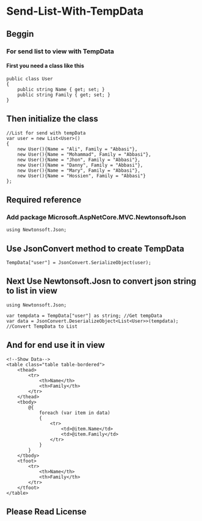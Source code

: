 # Send-List-With-TempData

## Beggin

### For send list to view with TempData

#### First you need a class like this

```
public class User
{
    public string Name { get; set; }
    public string Family { get; set; }
}
```
## Then initialize the class
```
//List for send with tempData
var user = new List<User>()
{
    new User(){Name = "Ali", Family = "Abbasi"},
    new User(){Name = "Mohammad", Family = "Abbasi"},
    new User(){Name = "Jhon", Family = "Abbasi"},
    new User(){Name = "Danny", Family = "Abbasi"},
    new User(){Name = "Mary", Family = "Abbasi"},
    new User(){Name = "Hossien", Family = "Abbasi"}
};
```
## Required reference
### Add package Microsoft.AspNetCore.MVC.NewtonsoftJson
```
using Newtonsoft.Json;
```

## Use JsonConvert method to create TempData
```
TempData["user"] = JsonConvert.SerializeObject(user);
```

## Next Use Newtonsoft.Josn to convert json string to list in view

```
using Newtonsoft.Json;

var tempdata = TempData["user"] as string; //Get tempData
var data = JsonConvert.DeserializeObject<List<User>>(tempdata); //Convert TempData to List
```

## And for end use it in view
```
<!--Show Data-->
<table class="table table-bordered">
    <thead>
        <tr>
            <th>Name</th>
            <th>Family</th>
        </tr>
    </thead>
    <tbody>
        @{ 
            foreach (var item in data)
            {
                <tr>
                    <td>@item.Name</td>
                    <td>@item.Family</td>
                </tr>
            }
        }
    </tbody>
    <tfoot>
        <tr>
            <th>Name</th>
            <th>Family</th>
        </tr>
    </tfoot>
</table>
```
## Please Read License
